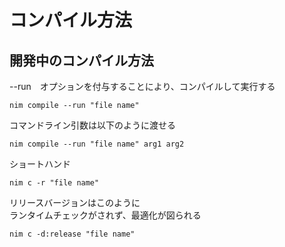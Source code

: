 # コンパイル方法

## 開発中のコンパイル方法

--run　オプションを付与することにより、コンパイルして実行する
```
nim compile --run "file name"
```

コマンドライン引数は以下のように渡せる
```
nim compile --run "file name" arg1 arg2
```

ショートハンド
```
nim c -r "file name"
```

リリースバージョンはこのように  
ランタイムチェックがされず、最適化が図られる
```
nim c -d:release "file name"
```